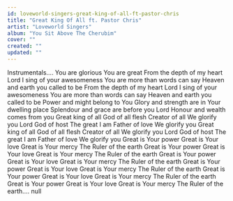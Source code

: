 ```yaml
---
id: loveworld-singers-great-king-of-all-ft-pastor-chris
title: "Great King Of All ft. Pastor Chris"
artist: "Loveworld Singers"
album: "You Sit Above The Cherubim"
cover: ""
created: ""
updated: ""
---
```


Instrumentals....
You are glorious
You are great
From the depth of my heart
Lord I sing of your awesomeness
You are more than words can say
Heaven and earth you called to be
From the depth of my heart
Lord I sing of your awesomeness
You are more than words can say
Heaven and earth you called to be
Power and might belong to You
Glory and strength are in Your dwelling place
Splendour and grace are before you Lord
Honour and wealth comes from you
Great king of all
God of all flesh
Creator of all
We glorify you
Lord God of host
The great I am
Father of love
We glorify you
Great king of all
God of all flesh
Creator of all
We glorify you
Lord God of host
The great I am
Father of love
We glorify you
Great is Your power
Great is Your love
Great is Your mercy
The Ruler of the earth
Great is Your power
Great is Your love
Great is Your mercy
The Ruler of the earth
Great is Your power
Great is Your love
Great is Your mercy
The Ruler of the earth
Great is Your power
Great is Your love
Great is Your mercy
The Ruler of the earth
Great is Your power
Great is Your love
Great is Your mercy
The Ruler of the earth
Great is Your power
Great is Your love
Great is Your mercy
The Ruler of the earth....
null